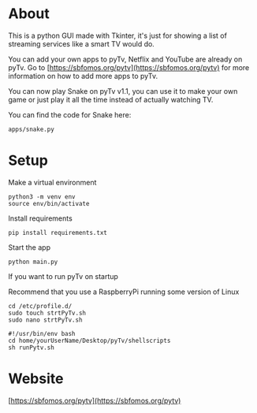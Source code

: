 # About
This is a python GUI made with Tkinter, it's just for showing a list of streaming services like a smart TV would do.

You can add your own apps to pyTv, Netflix and YouTube are already on pyTv. Go to [https://sbfomos.org/pytv](https://sbfomos.org/pytv) 
for more information on how to add more apps to pyTv.

You can now play Snake on pyTv v1.1, you can use it to make your own game or just play it all the time instead of actually 
watching TV.

You can find the code for Snake here:
```shell script
apps/snake.py
```

#
# Setup 

Make a virtual environment
```shell script
python3 -m venv env
source env/bin/activate
```

Install requirements
```shell script
pip install requirements.txt
```

Start the app
```shell script
python main.py
```

If you want to run pyTv on startup

Recommend that you use a RaspberryPi running some version of Linux 
```shell script
cd /etc/profile.d/
sudo touch strtPyTv.sh
sudo nano strtPyTv.sh
```

```shell script
#!/usr/bin/env bash
cd home/yourUserName/Desktop/pyTv/shellscripts
sh runPytv.sh
```

#
# Website

[https://sbfomos.org/pytv](https://sbfomos.org/pytv)
